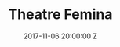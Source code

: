 ---
title: Theatre Femina
date: 2017-11-06 20:00:00 Z
venue: Theatre Femina
location: Bordeaux
tickets: http://www.digitick.com/benjamin-clementine-concert-theatre-femina-bordeaux-06-novembre-2017-css5-talentboutique-pg101-ri4771745.html
country: France
---